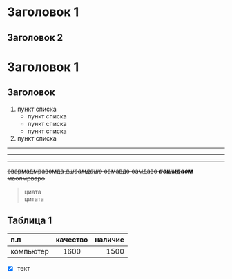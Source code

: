 # Заголовок 1 
## Заголовок 2


Заголовок 1
=

Заголовок 
-

1. пункт списка
    * пункт списка
    * пункт списка
    * пункт списка
2. пункт списка
***
---
___
~~рвармадмравомда *дшоамдашо* оамавдо оамдаво ***аошмдаом***  
маолмрваро~~
>циата  
>цитата

## Таблица 1
п.п         |качество   | наличие
:-------    |:------:   |--------:
компьютер   |1600       | 1500    

-[x] тект